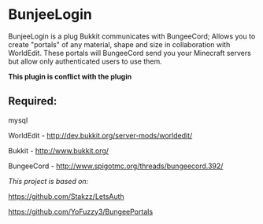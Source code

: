 BunjeeLogin
===========

BunjeeLogin is a plug Bukkit communicates with BungeeCord; Allows you to create "portals" of any material, shape and size in collaboration with WorldEdit. These portals will BungeeCord send you your Minecraft servers but allow only authenticated users to use them.

**This plugin is conflict with the plugin**

Required:
---------

mysql

WorldEdit - http://dev.bukkit.org/server-mods/worldedit/ 

Bukkit - http://www.bukkit.org/ 

BungeeCord - http://www.spigotmc.org/threads/bungeecord.392/ 



*This project is based on:*

https://github.com/Stakzz/LetsAuth

https://github.com/YoFuzzy3/BungeePortals

